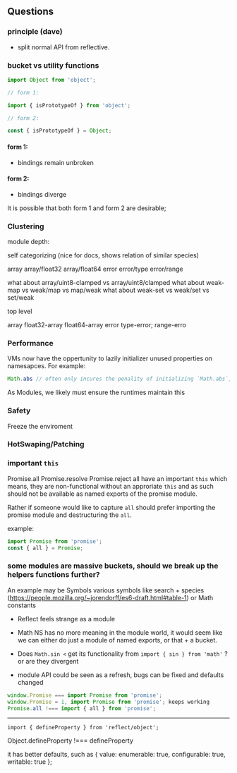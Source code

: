 ##

## Questions

### principle (dave)

* split normal API from reflective.



### bucket vs utility functions

```js
import Object from 'object';

// form 1:

import { isPrototypeOf } from 'object';

// form 2:

const { isPrototypeOf } = Object;
```

#### form 1:

* bindings remain unbroken

#### form 2:

* bindings diverge

It is possible that both form 1 and form 2 are desirable;

### Clustering

module depth:

self categorizing (nice for docs, shows relation of similar species)

array
array/float32
array/float64
error
error/type
error/range

what about array/uint8-clamped vs array/uint8/clamped
what about weak-map vs weak/map vs map/weak
what about weak-set vs weak/set vs set/weak

top level

array
float32-array
float64-array
error
type-error;
range-erro

### Performance

VMs now have the oppertunity to lazily initializer unused properties on namesapces. For example:

```js
Math.abs // often only incures the penality of initializing `Math.abs`, not the other sibling properties unaccessed
```

As Modules, we likely must ensure the runtimes maintain this

### Safety

Freeze the enviroment

### HotSwaping/Patching

### important `this`

Promise.all Promise.resolve Promise.reject all have an important `this` which
means, they are non-functional without an approriate `this` and as such should
not be available as named exports of the promise module.

Rather if someone would like to capture `all` should prefer importing the
promise module and destructuring the `all`.

example:

```js
import Promise from 'promise';
const { all } = Promise;
```


### some modules are massive buckets, should we break up the helpers functions further?

An example may be Symbols various symbols like search + species (https://people.mozilla.org/~jorendorff/es6-draft.html#table-1) or Math constants

* Reflect feels strange as a module

* Math NS has no more meaning in the module world, it would seem like we can
  either do just a module of named exports, or that + a bucket.

* Does `Math.sin <` get its functionality from `import { sin } from 'math'` ?
  or are they divergent

* module API could be seen as a refresh, bugs can be fixed and defaults changed


```js
window.Promise === import Promise from 'promise';
window.Promise = 1, import Promise from 'promise'; keeps working
Promise.all !=== import { all } from 'promise';
```


----

`import { defineProperty } from 'reflect/object';`

Object.defineProperty !=== defineProperty

it has better defaults, such as {
  value:
  enumerable: true,
  configurable: true,
  writable: true
};


